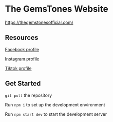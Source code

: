 # The GemsTones Website

https://thegemstonesofficial.com/

## Resources

[Facebook profile](https://www.facebook.com/GemsTones.Official/)

[Instagram profile](https://www.instagram.com/gemstones.official/)

[Tiktok profile](https://www.tiktok.com/@gemstones.official)

## Get Started

`git pull` the repository

Run `npm i` to set up the development environment

Run `npm start dev` to start the development server
